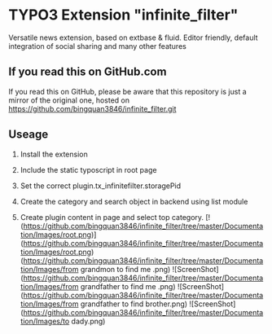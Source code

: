 # TYPO3 Extension "infinite_filter"

Versatile news extension, based on extbase & fluid. Editor friendly, default integration of social sharing and many other features

## If you read this on GitHub.com

If you read this on GitHub, please be aware that this repository is just a mirror of the original one, hosted on https://github.com/bingquan3846/infinite_filter.git

## Useage
1) Install the extension

2) Include the static typoscript in root page

3) Set the correct plugin.tx_infinitefilter.storagePid

4) Create the category and search object in backend using list module

5) Create plugin content in page and select top category.
[!(https://github.com/bingquan3846/infinite_filter/tree/master/Documentation/Images/root.png)]
(https://github.com/bingquan3846/infinite_filter/tree/master/Documentation/Images/root.png)
(https://github.com/bingquan3846/infinite_filter/tree/master/Documentation/Images/from grandmon to find me .png)
![ScreenShot](https://github.com/bingquan3846/infinite_filter/tree/master/Documentation/Images/from grandfather to find me .png)
![ScreenShot](https://github.com/bingquan3846/infinite_filter/tree/master/Documentation/Images/from grandfather to find brother.png)
![ScreenShot](https://github.com/bingquan3846/infinite_filter/tree/master/Documentation/Images/to dady.png)